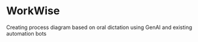 # WorkWise
Creating process diagram based on oral dictation using GenAI and existing automation bots
